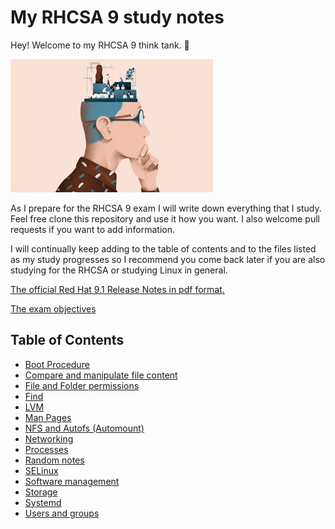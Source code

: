 # My RHCSA 9 study notes

Hey! Welcome to my RHCSA 9 think tank. 🤠

![Think-Tank](pictures/thinktank.png)

As I prepare for the RHCSA 9 exam I will write down everything that I study. Feel free clone this repository and use it how you want. I also welcome pull requests if you want to add information.

I will continually keep adding to the table of contents and to the files listed as my study progresses so I recommend you come back later if you are also studying for the RHCSA or studying Linux in general.

[The official Red Hat 9.1 Release Notes in pdf format.](https://access.redhat.com/documentation/en-us/red_hat_enterprise_linux/9/pdf/9.1_release_notes/red_hat_enterprise_linux-9-9.1_release_notes-en-us.pdf)

[The exam objectives](https://github.com/1980is/rhcsa-9/blob/main/RHCSA%209%20Exam%20Objectives.md)

## Table of Contents

- [Boot Procedure](https://github.com/1980is/rhcsa-9/blob/main/Boot%20Procedure.md)
- [Compare and manipulate file content](https://github.com/1980is/rhcsa-9/blob/main/Compare%20and%20manipulate%20file%20content.md)
- [File and Folder permissions](https://github.com/1980is/rhcsa-9/blob/main/File%20and%20Folder%20permissions.md)
- [Find](https://github.com/1980is/rhcsa-9/blob/main/Find.md)
- [LVM](https://github.com/1980is/rhcsa-9/blob/main/LVM.md)
- [Man Pages](https://github.com/1980is/rhcsa-9/blob/main/Man%20Pages.md)
- [NFS and Autofs (Automount)](https://github.com/1980is/rhcsa-9/blob/main/NFS%20and%20Autofs.md)
- [Networking](https://github.com/1980is/rhcsa-9/blob/main/Networking.md)
- [Processes](https://github.com/1980is/rhcsa-9/blob/main/Processes.md)
- [Random notes](https://github.com/1980is/rhcsa-9/blob/main/Random%20Notes.md)
- [SELinux](https://github.com/1980is/rhcsa-9/blob/main/SELinux.md)
- [Software management](https://github.com/1980is/rhcsa-9/blob/main/Software%20management.md)
- [Storage](https://github.com/1980is/rhcsa-9/blob/main/Storage.md)
- [Systemd](https://github.com/1980is/rhcsa-9/blob/main/Systemd.md)
- [Users and groups](https://github.com/1980is/rhcsa-9/blob/main/Users%20and%20Groups.md)

